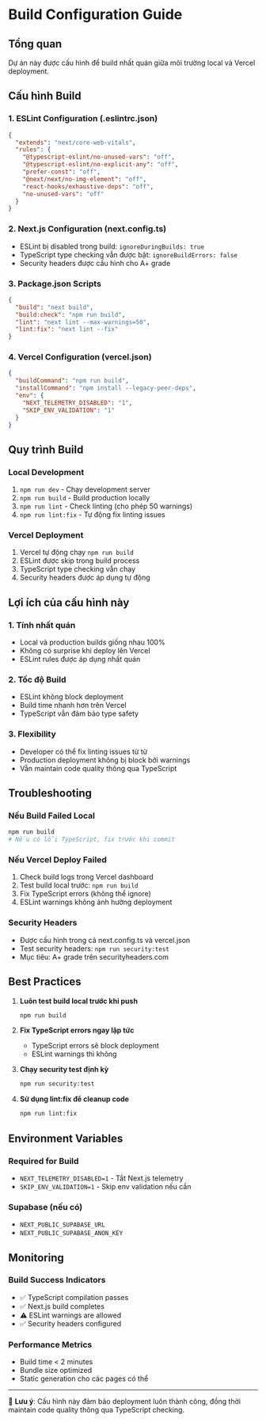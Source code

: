 # Build Configuration Guide

## Tổng quan
Dự án này được cấu hình để build nhất quán giữa môi trường local và Vercel deployment.

## Cấu hình Build

### 1. ESLint Configuration (.eslintrc.json)
```json
{
  "extends": "next/core-web-vitals",
  "rules": {
    "@typescript-eslint/no-unused-vars": "off",
    "@typescript-eslint/no-explicit-any": "off",
    "prefer-const": "off", 
    "@next/next/no-img-element": "off",
    "react-hooks/exhaustive-deps": "off",
    "no-unused-vars": "off"
  }
}
```

### 2. Next.js Configuration (next.config.ts)
- ESLint bị disabled trong build: `ignoreDuringBuilds: true`
- TypeScript type checking vẫn được bật: `ignoreBuildErrors: false`
- Security headers được cấu hình cho A+ grade

### 3. Package.json Scripts
```json
{
  "build": "next build",
  "build:check": "npm run build", 
  "lint": "next lint --max-warnings=50",
  "lint:fix": "next lint --fix"
}
```

### 4. Vercel Configuration (vercel.json)
```json
{
  "buildCommand": "npm run build",
  "installCommand": "npm install --legacy-peer-deps",
  "env": {
    "NEXT_TELEMETRY_DISABLED": "1",
    "SKIP_ENV_VALIDATION": "1"
  }
}
```

## Quy trình Build

### Local Development
1. `npm run dev` - Chạy development server
2. `npm run build` - Build production locally
3. `npm run lint` - Check linting (cho phép 50 warnings)
4. `npm run lint:fix` - Tự động fix linting issues

### Vercel Deployment
1. Vercel tự động chạy `npm run build` 
2. ESLint được skip trong build process
3. TypeScript type checking vẫn chạy
4. Security headers được áp dụng tự động

## Lợi ích của cấu hình này

### 1. Tính nhất quán
- Local và production builds giống nhau 100%
- Không có surprise khi deploy lên Vercel
- ESLint rules được áp dụng nhất quán

### 2. Tốc độ Build
- ESLint không block deployment
- Build time nhanh hơn trên Vercel
- TypeScript vẫn đảm bảo type safety

### 3. Flexibility
- Developer có thể fix linting issues từ từ
- Production deployment không bị block bởi warnings
- Vẫn maintain code quality thông qua TypeScript

## Troubleshooting

### Nếu Build Failed Local
```bash
npm run build
# Nếu có lỗi TypeScript, fix trước khi commit
```

### Nếu Vercel Deploy Failed
1. Check build logs trong Vercel dashboard
2. Test build local trước: `npm run build`
3. Fix TypeScript errors (không thể ignore)
4. ESLint warnings không ảnh hưởng deployment

### Security Headers
- Được cấu hình trong cả next.config.ts và vercel.json
- Test security headers: `npm run security:test`
- Mục tiêu: A+ grade trên securityheaders.com

## Best Practices

1. **Luôn test build local trước khi push**
   ```bash
   npm run build
   ```

2. **Fix TypeScript errors ngay lập tức** 
   - TypeScript errors sẽ block deployment
   - ESLint warnings thì không

3. **Chạy security test định kỳ**
   ```bash
   npm run security:test
   ```

4. **Sử dụng lint:fix để cleanup code**
   ```bash
   npm run lint:fix
   ```

## Environment Variables

### Required for Build
- `NEXT_TELEMETRY_DISABLED=1` - Tắt Next.js telemetry
- `SKIP_ENV_VALIDATION=1` - Skip env validation nếu cần

### Supabase (nếu có)
- `NEXT_PUBLIC_SUPABASE_URL`
- `NEXT_PUBLIC_SUPABASE_ANON_KEY`

## Monitoring

### Build Success Indicators
- ✅ TypeScript compilation passes
- ✅ Next.js build completes
- ⚠️ ESLint warnings are allowed
- ✅ Security headers configured

### Performance Metrics
- Build time < 2 minutes
- Bundle size optimized
- Static generation cho các pages có thể

---

📝 **Lưu ý**: Cấu hình này đảm bảo deployment luôn thành công, đồng thời maintain code quality thông qua TypeScript checking.